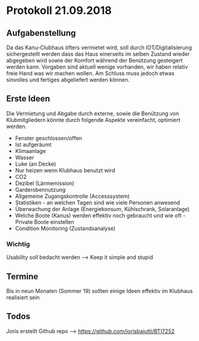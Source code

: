 # Protokoll 21.09.2018

## Aufgabenstellung
Da das Kanu-Clubhaus öfters vermietet wird, soll durch IOT/Digitalisierung sichergestellt werden dass das Haus einerseits im selben Zustand wieder abgegeben wird sowie der Komfort während der Benützung gesteigert werden kann. Vorgaben sind aktuell wenige vorhanden, wir haben relativ freie Hand was wir machen wollen. Am Schluss muss jedoch etwas sinvolles und fertiges abgeliefert werden können.

## Erste Ideen
Die Vermietung und Abgabe durch externe, sowie die Benützung von Klubmitgliedern könnte durch folgende Aspekte vereinfacht, optimiert werden. 
* Fenster geschlossen/offen
* Ist aufgeräumt
* Klimaanlage
* Wasser
* Luke (an Decke)
* Nur heizen wenn Klubhaus benutzt wird
* CO2
* Dezibel (Lärmemission)
* Garderobennutzung
* Allgemeine Zugangskontrolle (Accesssystem)
* Statistiken - an welchen Tagen sind wie viele Personen anwesend
* Überwachung der Anlage (Energiekonsum, Kühlschrank, Solaranlage)
* Welche Boote (Kanus) werden effektiv noch gebraucht und wie oft - Private Boote einstellen
* Condition Monitoring (Zustandsanalyse)

### Wichtig
Usability soll bedacht werden --> Keep it simple and stupid

## Termine
Bis in neun Monaten (Sommer 19) sollten einige Ideen effektiv im Klubhaus realisiert sein

## Todos
Joris erstellt Github repo --> https://github.com/jorisbaiutti/BTI7252
